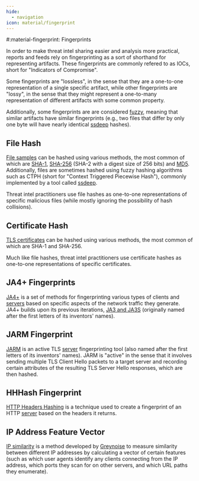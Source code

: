 ```yaml
---
hide:
  - navigation
icon: material/fingerprint
---
```


#:material-fingerprint: Fingerprints

In order to make threat intel sharing easier and analysis more practical, reports and feeds rely on fingerprinting as a sort of shorthand for representing artifacts. These fingerprints are commonly refered to as IOCs, short for "Indicators of Compromise".

Some fingerprints are "lossless", in the sense that they are a one-to-one representation of a single specific artifact, while other fingerprints are "lossy", in the sense that they might represent a one-to-many representation of different artifacts with some common property.

Additionally, some fingerprints are are considered [fuzzy](https://en.wikipedia.org/wiki/Fuzzy_hashing), meaning that similar artifacts have similar fingerprints (e.g., two files that differ by only one byte will have nearly identical [ssdeep](https://ssdeep-project.github.io/ssdeep/index.html) hashes).

## File Hash

[File samples](/artifacts/sample) can be hashed using various methods, the most common of which are [SHA-1](https://en.wikipedia.org/wiki/SHA-1), [SHA-256](https://en.wikipedia.org/wiki/SHA-2) (SHA-2 with a digest size of 256 bits) and [MD5](https://en.wikipedia.org/wiki/MD5). Additionally, files are sometimes hashed using fuzzy hashing algorithms such as CTPH (short for "Context Triggered Piecewise Hash"), commonly implemented by a tool called [ssdeep](https://ssdeep-project.github.io/ssdeep/index.html).

Threat intel practitioners use file hashes as one-to-one representations of specific malicious files (while mostly ignoring the possibility of hash collisions).

## Certificate Hash

[TLS certificates](/artifacts/tls-certificate) can be hashed using various methods, the most common of which are SHA-1 and SHA-256.

Much like file hashes, threat intel practitioners use certificate hashes as one-to-one representations of specific certificates.

## JA4+ Fingerprints

[JA4+](https://medium.com/foxio/ja4-network-fingerprinting-9376fe9ca637) is a set of methods for fingerprinting various types of clients and [servers](/artifacts/server) based on specific aspects of the network traffic they generate. JA4+ builds upon its previous iterations, [JA3 and JA3S](https://engineering.salesforce.com/tls-fingerprinting-with-ja3-and-ja3s-247362855967/) (originally named after the first letters of its inventors' names).

## JARM Fingerprint

[JARM](https://engineering.salesforce.com/easily-identify-malicious-servers-on-the-internet-with-jarm-e095edac525a/) is an active TLS [server](/artifacts/server) fingerprinting tool (also named after the first letters of its inventors' names). JARM is "active" in the sense that it involves sending multiple TLS Client Hello packets to a target server and recording certain attributes of the resulting TLS Server Hello responses, which are then hashed.

## HHHash Fingerprint

[HTTP Headers Hashing](https://www.foo.be/2023/07/HTTP-Headers-Hashing_HHHash) is a technique used to create a fingerprint of an HTTP [server](/artifacts/server) based on the headers it returns.

## IP Address Feature Vector

[IP similarity](https://www.greynoise.io/blog/how-we-built-ip-similarity) is a method developed by [Greynoise](https://www.greynoise.io/) to measure similarity between different IP addresses by calculating a vector of certain features (such as which user agents identify any clients connecting from the IP address, which ports they scan for on other servers, and which URL paths they enumerate).